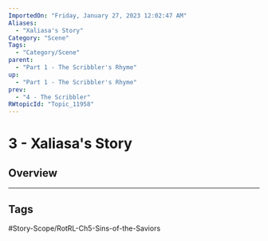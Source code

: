 ```yaml
---
ImportedOn: "Friday, January 27, 2023 12:02:47 AM"
Aliases:
  - "Xaliasa's Story"
Category: "Scene"
Tags:
  - "Category/Scene"
parent:
  - "Part 1 - The Scribbler's Rhyme"
up:
  - "Part 1 - The Scribbler's Rhyme"
prev:
  - "4 - The Scribbler"
RWtopicId: "Topic_11958"
---
```

# 3 - Xaliasa's Story
## Overview

---
## Tags
#Story-Scope/RotRL-Ch5-Sins-of-the-Saviors


